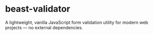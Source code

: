 # beast-validator
A lightweight, vanilla JavaScript form validation utility for modern web projects — no external dependencies.
